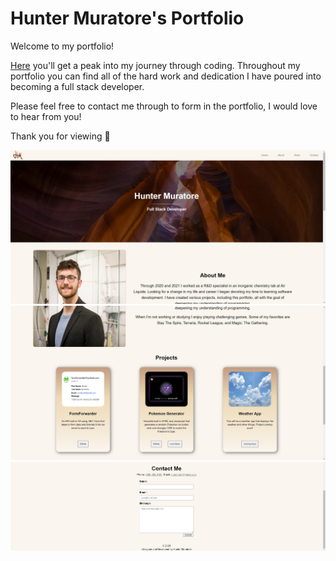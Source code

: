 # Hunter Muratore's Portfolio

Welcome to my portfolio!

[Here](https://huntermuratore.github.io/hunters-personal-portfolio/) you'll get a peak into my journey through coding. Throughout my portfolio you can find all of the hard work and dedication I have poured into becoming a full stack developer.

Please feel free to contact me through to form in the portfolio, I would love to hear from you!

Thank you for viewing :slightly_smiling_face:

![Hunter's portfolio image 1](./assets/imgs/portfolio-1.png)
![Hunter's portfolio image 2](./assets/imgs/portfolio-2.png)
![Hunter's portfolio image 3](./assets/imgs/portfolio-3.png)
